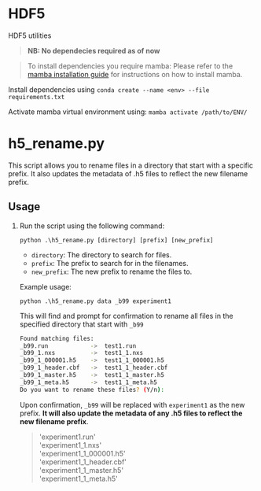 # HDF5

HDF5 utilities

> **NB: No dependecies required as of now**

> To install dependencies you require mamba:
Please refer to the [mamba installation guide](https://mamba.readthedocs.io/en/latest/installation/mamba-installation.html) for instructions on how to install mamba.

Install dependencies using
`conda create --name <env> --file requirements.txt`

Activate mamba virtual environment using: `mamba activate /path/to/ENV/`

# h5_rename.py

This script allows you to rename files in a directory that start with a specific prefix. It also updates the metadata of .h5 files to reflect the new filename prefix.

## Usage

1. Run the script using the following command:

    `
    python .\h5_rename.py [directory] [prefix] [new_prefix]
    `

    - `directory`: The directory to search for files.
    - `prefix`: The prefix to search for in the filenames.
    - `new_prefix`: The new prefix to rename the files to.

    Example usage:

    `
    python .\h5_rename.py data _b99 experiment1
    `

    This will find and prompt for confirmation to rename all files in the specified directory that start with `_b99` 
    
    ```bash
    Found matching files:
    _b99.run            ->  test1.run
    _b99_1.nxs          ->  test1_1.nxs
    _b99_1_000001.h5    ->  test1_1_000001.h5
    _b99_1_header.cbf   ->  test1_1_header.cbf
    _b99_1_master.h5    ->  test1_1_master.h5
    _b99_1_meta.h5      ->  test1_1_meta.h5
    Do you want to rename these files? (Y/n): 
    ````
    
    Upon confirmation, `_b99` will be replaced with `experiment1` as the new prefix. **It will also update the metadata of any .h5 files to reflect the new filename prefix**.

    > 'experiment1.run'<br>
    > 'experiment1_1.nxs'<br>
    > 'experiment1_1_000001.h5'<br>
    > 'experiment1_1_header.cbf'<br>
    > 'experiment1_1_master.h5'<br>
    > 'experiment1_1_meta.h5'<br>
